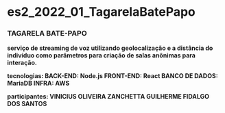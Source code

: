 # es2_2022_01_TagarelaBatePapo

### TAGARELA BATE-PAPO
<p><b> serviço de streaming de voz utilizando geolocalização e a distância do indivíduo como parâmetros para criação de salas anônimas para interação. 

tecnologias:
<b>BACK-END: Node.js
FRONT-END: React
BANCO DE DADOS: MariaDB
INFRA: AWS

participantes:
<b>VINICIUS OLIVEIRA ZANCHETTA
GUILHERME FIDALGO DOS SANTOS
